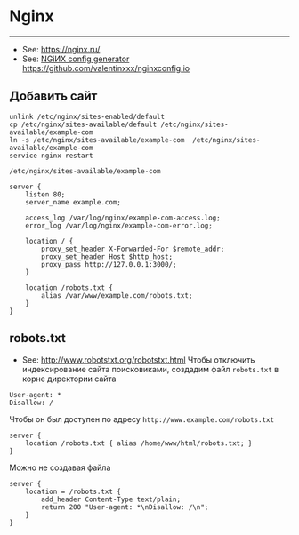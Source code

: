# Nginx

----

- See: https://nginx.ru/
- See: [NGiИX config generator](https://nginxconfig.io/) https://github.com/valentinxxx/nginxconfig.io

## Добавить сайт
```shell
unlink /etc/nginx/sites-enabled/default
cp /etc/nginx/sites-available/default /etc/nginx/sites-available/example-com
ln -s /etc/nginx/sites-available/example-com  /etc/nginx/sites-available/example-com
service nginx restart
```

`/etc/nginx/sites-available/example-com`
```nginx
server {
    listen 80;
    server_name example.com;

    access_log /var/log/nginx/example-com-access.log;
    error_log /var/log/nginx/example-com-error.log;

    location / {
        proxy_set_header X-Forwarded-For $remote_addr;
        proxy_set_header Host $http_host;
        proxy_pass http://127.0.0.1:3000/;
    }

    location /robots.txt {
        alias /var/www/example.com/robots.txt;
    }
}
```


## robots.txt
- See: http://www.robotstxt.org/robotstxt.html
Чтобы отключить индексирование сайта поисковиками, создадим файл `robots.txt`
в корне директории сайта
```
User-agent: *
Disallow: /
```

Чтобы он был доступен по адресу `http://www.example.com/robots.txt`
```nginx
server {
    location /robots.txt { alias /home/www/html/robots.txt; }
}
```

Можно не создавая файла
```nginx
server {
    location = /robots.txt {
        add_header Content-Type text/plain;
        return 200 "User-agent: *\nDisallow: /\n";
    }
}
```
